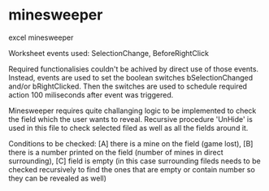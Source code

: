 # minesweeper
excel minesweeper

Worksheet events used: SelectionChange, BeforeRightClick 

Required functionalisies couldn't be achived by direct use of those events. Instead, events are used to set the boolean switches bSelectionChanged and/or bRightClicked.
Then the switches are used to schedule required action 100 miliseconds after event was triggered.

Minesweeper requires quite challanging logic to be implemented to check the field which the user wants to reveal.
Recursive procedure 'UnHide' is used in this file to check selected filed as well as all the fields around it.

Conditions to be checked: [A] there is a mine on the field (game lost), [B] there is a number printed on the field (number of mines in direct surrounding), [C] field is empty (in this case surrounding fileds needs to be checked recursively to find the ones that are empty or contain number so they can be revealed as well)
